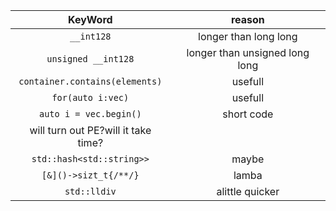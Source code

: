 |KeyWord|reason|
|:-:|:-:|
|`__int128`|longer than long long|
|`unsigned __int128`|longer than unsigned long long|
|`container.contains(elements)`|usefull|
|`for(auto i:vec)`|usefull|
|`auto i = vec.begin()`|short code|
|will turn out PE?will it take time?||
|`std::hash<std::string>>`|maybe|
|`[&]()->sizt_t{/**/}`|lamba|
|`std::lldiv`|alittle quicker|
